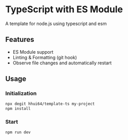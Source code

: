 # TypeScript with ES Module

A template for node.js using typescript and esm

## Features

- ES Module support
- Linting & Formatting (git hook)
- Observe file changes and automatically restart

## Usage

### Initialization
```bash
npx degit hhui64/template-ts my-project
npm install
```

### Start

```bash
npm run dev
```
